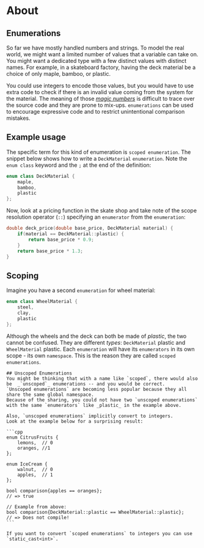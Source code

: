 # About

## Enumerations

So far we have mostly handled numbers and strings.
To model the real world, we might want a limited number of values that a variable can take on.
You might want a dedicated type with a few distinct values with distinct names.
For example, in a skateboard factory, having the deck material be a choice of only maple, bamboo, or plastic.

You could use integers to encode those values, but you would have to use extra code to check if there is an invalid value coming from the system for the material.
The meaning of those [_magic numbers_][magic numbers] is difficult to trace over the source code and they are prone to mix-ups.
`enumerations` can be used to encourage expressive code and to restrict unintentional comparison mistakes.

## Example usage

The specific term for this kind of enumeration is `scoped enumeration`.
The snippet below shows how to write a `DeckMaterial` `enumeration`.
Note the `enum class` keyword and the `;` at the end of the definition:

```cpp
enum class DeckMaterial {
    maple,
    bamboo,
    plastic
};
```
Now, look at a pricing function in the skate shop and take note of the scope resolution operator (`::`) specifying an `enumerator` from the `enumeration`:

```cpp
double deck_price(double base_price, DeckMaterial material) {
    if(material == DeckMaterial::plastic) {
        return base_price * 0.9;
    }
    return base_price * 1.3;
}
```

## Scoping

Imagine you have a second `enumeration` for wheel material:

```cpp
enum class WheelMaterial {
    steel,
    clay,
    plastic
};
```
Although the wheels and the deck can both be made of _plastic_, the two cannot be confused. 
They are different _types_:  `DeckMaterial` plastic and `WheelMaterial` plastic.
Each `enumeration` will have its `enumerators` in its own scope - its own `namespace`.
This is the reason they are called `scoped enumerations`.

~~~~exercism/advanced
## Unscoped Enumerations
You might be thinking that with a name like `scoped`, there would also be  _`unscoped`_ enumerations -- and you would be correct.
`Unscoped enumerations` are becoming less popular because they all share the same global namespace.
Because of the sharing, you could not have two `unscoped enumerations` with the same `enumerators` like _plastic_ in the example above.

Also, `unscoped enumerations` implicitly convert to integers. 
Look at the example below for a surprising result:

```cpp
enum CitrusFruits {
    lemons,  // 0
    oranges, //1
};

enum IceCream {
    walnut,  // 0
    apples,  // 1
};

bool comparison{apples == oranges};
// => true

// Example from above:
bool comparison{DeckMaterial::plastic == WheelMaterial::plastic};
// => Does not compile!
```

If you want to convert `scoped enumerations` to integers you can use `static_cast<int>`.
~~~~



[magic numbers]: https://en.wikipedia.org/wiki/Magic_number_(programming)